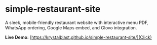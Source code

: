 # simple-restaurant-site
A sleek, mobile-friendly restaurant website with interactive menu PDF, WhatsApp ordering, Google Maps embed, and Glovo integration.

**Live Demo:** [https://krystalblast.github.io/simple-restaurant-site/](Click)
